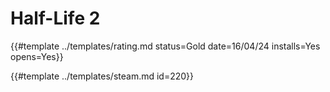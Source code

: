 # Half-Life 2

{{#template ../templates/rating.md status=Gold date=16/04/24 installs=Yes opens=Yes}}

{{#template ../templates/steam.md id=220}}
